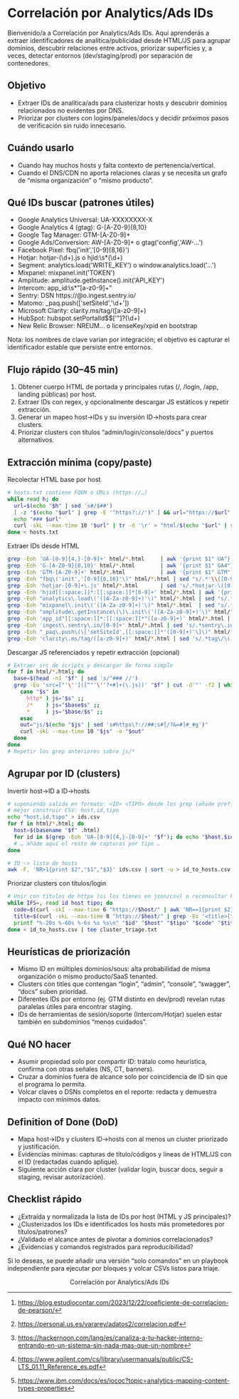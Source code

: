 # Correlación por Analytics/Ads IDs

Bienvenido/a a Correlación por Analytics/Ads IDs. Aquí aprenderás a extraer identificadores de analítica/publicidad desde HTML/JS para agrupar dominios, descubrir relaciones entre activos, priorizar superficies y, a veces, detectar entornos (dev/staging/prod) por separación de contenedores.

## Objetivo

- Extraer IDs de analítica/ads para clusterizar hosts y descubrir dominios relacionados no evidentes por DNS.
- Priorizar por clusters con logins/paneles/docs y decidir próximos pasos de verificación sin ruido innecesario.

## Cuándo usarlo

- Cuando hay muchos hosts y falta contexto de pertenencia/vertical.
- Cuando el DNS/CDN no aporta relaciones claras y se necesita un grafo de “misma organización” o “mismo producto”.

## Qué IDs buscar (patrones útiles)

- Google Analytics Universal: UA-XXXXXXXX-X
- Google Analytics 4 (gtag): G-[A-Z0-9]{8,10}
- Google Tag Manager: GTM-[A-Z0-9]+
- Google Ads/Conversion: AW-[A-Z0-9]+ o gtag('config','AW-…')
- Facebook Pixel: fbq('init','[0-9]{8,16}')
- Hotjar: hotjar-(\d+)\.js o hjid:\s*(\d+)
- Segment: analytics.load('WRITE_KEY') o window.analytics.load('…')
- Mixpanel: mixpanel.init('TOKEN')
- Amplitude: amplitude.getInstance().init('API_KEY')
- Intercom: app_id:\s*"[a-z0-9]+"
- Sentry: DSN https://<key>@o<num>.ingest.sentry.io/<project>
- Matomo: _paq.push(['setSiteId','\d+'])
- Microsoft Clarity: clarity.ms/tag/([a-z0-9]+)
- HubSpot: hubspot.setPortalId\$\$['"]?(\d+)
- New Relic Browser: NREUM… o licenseKey/xpid en bootstrap

Nota: los nombres de clave varían por integración; el objetivo es capturar el identificador estable que persiste entre entornos.

## Flujo rápido (30–45 min)

1) Obtener cuerpo HTML de portada y principales rutas (/, /login, /app, landing públicas) por host.
2) Extraer IDs con regex, y opcionalmente descargar JS estáticos y repetir extracción.
3) Generar un mapeo host→IDs y su inversión ID→hosts para crear clusters.
4) Priorizar clusters con títulos “admin/login/console/docs” y puertos alternativos.

## Extracción mínima (copy/paste)

Recolectar HTML base por host

```bash
# hosts.txt contiene FQDN o URLs (https://…)
while read h; do
  url=$(echo "$h" | sed 's#/$##')
  [ -z "$(echo "$url" | grep -E '^https?://')" ] && url="https://$url"
  echo "### $url"
  curl -skL --max-time 10 "$url" | tr -d '\r' > "html/$(echo "$url" | sed 's#https\?://##;s#/##g').html"
done < hosts.txt
```

Extraer IDs desde HTML

```bash
grep -Eoh 'UA-[0-9]{4,}-[0-9]+' html/*.html     | awk '{print $1" UA"}'
grep -Eoh 'G-[A-Z0-9]{8,10}' html/*.html        | awk '{print $1" GA4"}'
grep -Eoh 'GTM-[A-Z0-9]+' html/*.html           | awk '{print $1" GTM"}'
grep -Eoh "fbq\('init','[0-9]{8,16}'\)" html/*.html | sed "s/.*'\\([0-9]\\{8,16\\}\\)'.*/\\1 FBPIX/"
grep -Eoh 'hotjar-[0-9]+\.js' html/*.html       | sed 's/.*hotjar-\([0-9]\+\).*/\1 HOTJAR/'
grep -Eoh 'hjid[[:space:]]*:[[:space:]]*[0-9]+' html/*.html | awk '{print $NF" HOTJAR"}'
grep -Eoh "analytics\.load\('([A-Za-z0-9]+)'\)" html/*.html | sed "s/.*'\\([A-Za-z0-9]\\+\\)'.*/\\1 SEGMENT/"
grep -Eoh "mixpanel\.init\('([A-Za-z0-9]+)'\)" html/*.html  | sed "s/.*'\\([A-Za-z0-9]\\+\\)'.*/\\1 MIXPANEL/"
grep -Eoh "amplitude\.getInstance\(\)\.init\('([A-Za-z0-9]+)'\)" html/*.html | sed "s/.*'\\([A-Za-z0-9]\\+\\)'.*/\\1 AMPLITUDE/"
grep -Eoh 'app_id"[[:space:]]*:[[:space:]]*"([a-z0-9]+)' html/*.html | sed 's/.*"\([a-z0-9]\+\).*/\1 INTERCOM/'
grep -Eoh 'ingest\.sentry\.io/[0-9]+' html/*.html | sed 's/.*sentry\.io\/\([0-9]\+\).*/\1 SENTRY_PROJ/'
grep -Eoh "_paq\.push\(\['setSiteId',[[:space:]]*'([0-9]+)'\]\)" html/*.html | sed "s/.*'\([0-9]\+\)'.*/\1 MATOMO/"
grep -Eoh 'clarity\.ms/tag/([a-z0-9]+)' html/*.html | sed 's/.*tag\/\([a-z0-9]\+\).*/\1 CLARITY/'
```

Descargar JS referenciados y repetir extracción (opcional)

```bash
# Extraer src de scripts y descargar de forma simple
for f in html/*.html; do
  base=$(head -n1 "$f" | sed 's/^### //')
  grep -Eo 'src=["'\'']([^"'\''?+#]+(\.js))' "$f" | cut -d'"' -f2 | while read s; do
    case "$s" in
      http* ) js="$s" ;;
      /*    ) js="$base$s" ;;
      *     ) js="$base/$s" ;;
    esac
    out="js/$(echo "$js" | sed 's#https\?://##;s#[/?&=#]#_#g')"
    curl -skL --max-time 10 "$js" -o "$out"
  done
done
# Repetir los grep anteriores sobre js/*
```

## Agrupar por ID (clusters)

Invertir host→ID a ID→hosts

```bash
# suponiendo salida en formato: <ID> <TIPO> desde los grep (añade prefijo archivo para saber host)
# mejor construir CSV: host,id,tipo
echo "host,id,tipo" > ids.csv
for f in html/*.html; do
  host=$(basename "$f" .html)
  for id in $(grep -Eoh 'UA-[0-9]{4,}-[0-9]+' "$f"); do echo "$host,$id,UA" >> ids.csv; done
  # … añade aquí el resto de capturas por tipo …
done

# ID -> lista de hosts
awk -F, 'NR>1{print $2","$1","$3}' ids.csv | sort -u > id_to_hosts.csv
```

Priorizar clusters con títulos/login

```bash
# Unir con títulos de httpx (si los tienes en json/csv) o reconsultar headers rápidos
while IFS=, read id host tipo; do
  code=$(curl -skI --max-time 6 "https://$host/" | awk 'NR==1{print $2}')
  title=$(curl -skL --max-time 8 "https://$host/" | grep -Eo '<title>[^<]+' | sed 's/<title>//' | head -n1)
  printf "%-20s %-60s %-6s %s %s\n" "$id" "$host" "$tipo" "$code" "$title"
done < id_to_hosts.csv | tee cluster_triage.txt
```

## Heurísticas de priorización

- Mismo ID en múltiples dominios/sous: alta probabilidad de misma organización o mismo producto/SaaS tenanted.
- Clusters con titles que contengan “login”, “admin”, “console”, “swagger”, “docs” suben prioridad.
- Diferentes IDs por entorno (ej. GTM distinto en dev/prod) revelan rutas paralelas útiles para encontrar staging.
- IDs de herramientas de sesión/soporte (Intercom/Hotjar) suelen estar también en subdominios “menos cuidados”.

## Qué NO hacer

- Asumir propiedad solo por compartir ID: trátalo como heurística, confirma con otras señales (NS, CT, banners).
- Cruzar a dominios fuera de alcance solo por coincidencia de ID sin que el programa lo permita.
- Volcar claves o DSNs completos en el reporte: redacta y demuestra impacto con mínimos datos.

## Definition of Done (DoD)

- Mapa host→IDs y clusters ID→hosts con al menos un cluster priorizado y justificación.
- Evidencias mínimas: capturas de título/códigos y líneas de HTML/JS con el ID (redactadas cuando aplique).
- Siguiente acción clara por cluster (validar login, buscar docs, seguir a staging, revisar autorización).

## Checklist rápido

- ¿Extraída y normalizada la lista de IDs por host (HTML y JS principales)?
- ¿Clusterizados los IDs e identificados los hosts más prometedores por títulos/patrones?
- ¿Validado el alcance antes de pivotar a dominios correlacionados?
- ¿Evidencias y comandos registrados para reproducibilidad?

Si lo deseas, se puede añadir una versión “solo comandos” en un playbook independiente para ejecutar por bloques y volcar CSVs listos para triaje.
<span style="display:none">[^10][^3][^5][^7][^9]</span>

<div style="text-align: center">Correlación por Analytics/Ads IDs</div>

[^1]: https://www.maximaformacion.es/blog-dat/que-es-la-correlacion-estadistica-y-como-interpretarla/
    
[^2]: https://datatab.es/tutorial/correlation
    
[^3]: https://personal.us.es/vararey/adatos2/correlacion.pdf
    
[^4]: https://revistes.ub.edu/index.php/REIRE/article/download/reire2018.11.221733/23728/51454
    
[^5]: https://hackernoon.com/lang/es/canaliza-a-tu-hacker-interno-entrando-en-un-sistema-sin-nada-mas-que-un-nombre
    
[^6]: https://gurudelainformatica.es/motor-de-codigo-abierto-de-enumeracion-de-superficie-de-ataque-para-uso-ofensivo-y-defensivo
    
[^7]: https://www.agilent.com/cs/library/usermanuals/public/CS-LTS_01.11_Reference_es.pdf
    
[^8]: https://learn.microsoft.com/es-es/azure/expressroute/get-correlation-id
    
[^9]: https://www.ibm.com/docs/es/iococ?topic=analytics-mapping-content-types-properties
    
[^10]: https://blog.estudiocontar.com/2023/12/22/coeficiente-de-correlacion-de-pearson/
